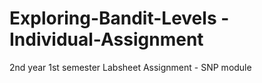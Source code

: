 # Exploring-Bandit-Levels - Individual-Assignment
2nd year 1st semester Labsheet Assignment - SNP module

